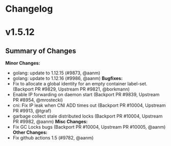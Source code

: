 # Changelog

# v1.5.12

Summary of Changes
------------------
**Minor Changes:**
* golang: update to 1.12.15 (#9873, @aanm)
* golang: update to 1.12.16 (#9986, @aanm)
**Bugfixes:**
* Fix to allocate a global identity for an empty container label-set. (Backport PR #9829, Upstream PR #9821, @borkmann)
* Enable IP forwarding on daemon start (Backport PR #9839, Upstream PR #8954, @mrostecki)
* cni: Fix IP leak when CNI ADD times out (Backport PR #10004, Upstream PR #9913, @tgraf)
* garbage collect stale distributed locks (Backport PR #10004, Upstream PR #9982, @aanm)
**Misc Changes:**
* Fix GC Locks bugs (Backport PR #10004, Upstream PR #10005, @aanm)
**Other Changes:**
* Fix github actions 1.5 (#9782, @aanm)
